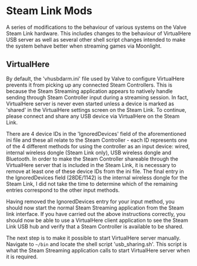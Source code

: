 # Steam Link Mods
A series of modifications to the behaviour of various systems on the Valve Steam Link hardware. This includes changes to the behaviour of VirtualHere USB server as well as several other shell script changes intended to make the system behave better when streaming games via Moonlight.

## VirtualHere
By default, the 'vhusbdarm.ini' file used by Valve to configure VirtualHere prevents it from picking up any connected Steam Controllers. This is because the Steam Streaming application appears to natively handle sending through Steam Controller input during a streaming session. In fact, VirtualHere server is never even started unless a device is marked as 'shared' in the VirtualHere settings screen on the Steam Link. To continue, please connect and share any USB device via VirtualHere on the Steam Link.

There are 4 device IDs in the 'IgnoredDevices' field of the aforementioned ini file and these all relate to the Steam Controller - each ID represents one of the 4 different methods for using the controller as an input device: wired, internal wireless dongle (Steam Link only), USB wireless dongle and Bluetooth. In order to make the Steam Controller shareable through the VirtualHere server that is included in the Steam Link, it is necessary to remove at least one of these device IDs from the ini file. The final entry in the IgnoredDevices field (28DE/1142) is the internal wireless dongle for the Steam Link, I did not take the time to determine which of the remaining entries correspond to the other input methods. 

Having removed the IgnoredDevices entry for your input method, you should now start the normal Steam Streaming application from the Steam link interface. If you have carried out the above instructions correctly, you should now be able to use a VirtualHere client application to see the Steam Link USB hub and verify that a Steam Controller is available to be shared.

The next step is to make it possible to start VirtualHere server manually. Navigate to `~/bin` and locate the shell script 'usb_sharing.sh'. This script is what the Steam Streaming application calls to start VirtualHere server when it is required.
